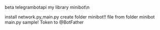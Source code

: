 beta telegrambotapi my library minibot\n
<p>install network.py,main.py
create folder minibot!!
file from folder minibot
main.py sample!
Token to @BotFather
